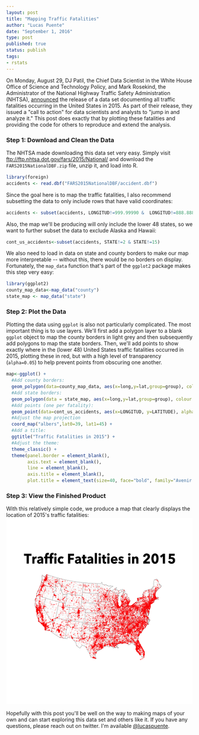 ```yaml
---
layout: post
title: "Mapping Traffic Fatalities"
author: "Lucas Puente"
date: "September 1, 2016"
type: post
published: true
status: publish
tags:
- rstats
---
```


On Monday, August 29, DJ Patil, the Chief Data Scientist in the White House Office of Science and Technology Policy, and Mark Rosekind, the Administrator of the National Highway Traffic Safety Administration (NHTSA), [announced](https://www.whitehouse.gov/blog/2016/08/29/2015-traffic-fatalities-data-has-just-been-released-call-action-download-and-analyze) the release of a data set documenting all traffic fatalities occurring in the United States in 2015. As part of their release, they issued a "call to action" for data scientists and analysts to "jump in and analyze it." This post does exactly that by plotting these fatalities and providing the code for others to reproduce and extend the analysis.

### Step 1: Download and Clean the Data

The NHTSA made downloading this data set very easy. Simply visit <ftp://ftp.nhtsa.dot.gov/fars/2015/National/> and download the `FARS2015NationalDBF.zip` file, unzip it, and load into R.

``` r
library(foreign)
accidents <- read.dbf("FARS2015NationalDBF/accident.dbf")
```

Since the goal here is to map the traffic fatalities, I also recommend subsetting the data to only include rows that have valid coordinates:

``` r
accidents <- subset(accidents, LONGITUD!=999.99990 &  LONGITUD!=888.88880 & LONGITUD!=777.77770)
```

Also, the map we'll be producing will only include the lower 48 states, so we want to further subset the data to exclude Alaska and Hawaii:

``` r
cont_us_accidents<-subset(accidents, STATE!=2 & STATE!=15)
```

We also need to load in data on state and county borders to make our map more interpretable -- without this, there would be no borders on display. Fortunately, the `map_data` function that's part of the `ggplot2` package makes this step very easy:

``` r
library(ggplot2)
county_map_data<-map_data("county")
state_map <- map_data("state")
```

### Step 2: Plot the Data

Plotting the data using `ggplot` is also not particularly complicated. The most important thing is to use layers. We'll first add a polygon layer to a blank `ggplot` object to map the county borders in light grey and then subsequently add polygons to map the state borders. Then, we'll add points to show exactly where in the (lower 48) United States traffic fatalities occurred in 2015, plotting these in red, but with a high level of transparency (`alpha=0.05`) to help prevent points from obscuring one another.

``` r
map<-ggplot() + 
  #Add county borders:
  geom_polygon(data=county_map_data, aes(x=long,y=lat,group=group), colour = alpha("grey", 1/4), size = 0.2, fill = NA) +
  #Add state borders:
  geom_polygon(data = state_map, aes(x=long,y=lat,group=group), colour = "grey", fill = NA) +
  #Add points (one per fatality):
  geom_point(data=cont_us_accidents, aes(x=LONGITUD, y=LATITUDE), alpha=0.05, size=0.5, col="red") +
  #Adjust the map projection
  coord_map("albers",lat0=39, lat1=45) +
  #Add a title:
  ggtitle("Traffic Fatalities in 2015") +
  #Adjust the theme:
  theme_classic() +
  theme(panel.border = element_blank(),
        axis.text = element_blank(),
        line = element_blank(),
        axis.title = element_blank(),
        plot.title = element_text(size=40, face="bold", family="Avenir Next"))
```

### Step 3: View the Finished Product

With this relatively simple code, we produce a map that clearly displays the location of 2015's traffic fatalities: <img src="https://raw.githubusercontent.com/LucasPuente/lucaspuente.github.io/master/img/Traffic%20Fatalities%20in%202015.png" width="550px" height="500px" />

Hopefully with this post you'll be well on the way to making maps of your own and can start exploring this data set and others like it. If you have any questions, please reach out on twitter. I'm available [@lucaspuente](https://twitter.com/lucaspuente).
